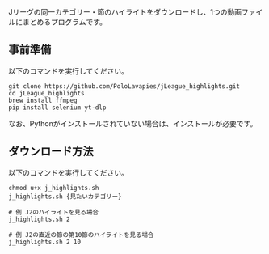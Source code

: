 Jリーグの同一カテゴリー・節のハイライトをダウンロードし、1つの動画ファイルにまとめるプログラムです。

## 事前準備
以下のコマンドを実行してください。
```
git clone https://github.com/PoloLavapies/jLeague_highlights.git
cd jLeague_highlights
brew install ffmpeg
pip install selenium yt-dlp
```
なお、Pythonがインストールされていない場合は、インストールが必要です。

## ダウンロード方法
以下のコマンドを実行してください。
```
chmod u+x j_highlights.sh
j_highlights.sh {見たいカテゴリー}

# 例 J2のハイライトを見る場合
j_highlights.sh 2

# 例 J2の直近の節の第10節のハイライトを見る場合
j_highlights.sh 2 10
```